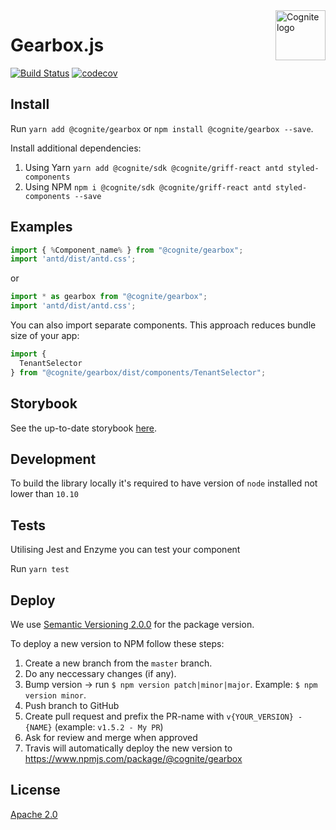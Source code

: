 <a href="https://cognite.com/">
    <img src="./cognite_logo.png" alt="Cognite logo" title="Cognite" align="right" height="80" />
</a>

Gearbox.js
==========================
[![Build Status](https://travis-ci.org/cognitedata/gearbox.js.svg?branch=master)](https://travis-ci.org/cognitedata/gearbox.js)
[![codecov](https://codecov.io/gh/cognitedata/gearbox.js/branch/master/graph/badge.svg)](https://codecov.io/gh/cognitedata/gearbox.js)

## Install

Run `yarn add @cognite/gearbox` or `npm install @cognite/gearbox --save`.

Install additional dependencies:
1.  Using Yarn `yarn add @cognite/sdk @cognite/griff-react antd styled-components`
2.  Using NPM `npm i @cognite/sdk @cognite/griff-react antd styled-components --save`

## Examples
```js
import { %Component_name% } from "@cognite/gearbox";
import 'antd/dist/antd.css';
```
or
```js
import * as gearbox from "@cognite/gearbox";
import 'antd/dist/antd.css';
```
You can also import separate components. This approach reduces bundle size of your app:
```js
import {
  TenantSelector
} from "@cognite/gearbox/dist/components/TenantSelector";
``` 

## Storybook

See the up-to-date storybook [here](https://cognitedata.github.io/gearbox.js).

## Development

To build the library locally it's required to have version of `node` installed not lower than `10.10`

## Tests

Utilising Jest and Enzyme you can test your component

Run `yarn test`

## Deploy

We use [Semantic Versioning 2.0.0](https://semver.org/) for the package version.

To deploy a new version to NPM follow these steps:
1. Create a new branch from the `master` branch.
2. Do any neccessary changes (if any).
3. Bump version -> run `$ npm version patch|minor|major`. Example: `$ npm version minor`.
4. Push branch to GitHub
5. Create pull request and prefix the PR-name with `v{YOUR_VERSION} - {NAME}` (example: `v1.5.2 - My PR`)
6. Ask for review and merge when approved
7. Travis will automatically deploy the new version to https://www.npmjs.com/package/@cognite/gearbox

## License

[Apache 2.0](https://www.apache.org/licenses/LICENSE-2.0)
